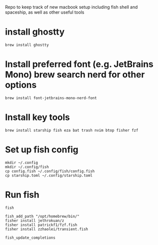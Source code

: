 Repo to keep track of new macbook setup including fish shell and spaceship, as well as other useful tools

# install ghostty
`brew install ghostty`

# Install preferred font (e.g. JetBrains Mono) brew search nerd for other options
`brew install font-jetbrains-mono-nerd-font`

# Install key tools
`brew install starship fish eza bat trash nvim btop fisher fzf`

# Set up fish config
```
mkdir ~/.config
mkdir ~/.config/fish
cp config.fish ~/.config/fish/config.fish
cp starship.toml ~/.config/starship.toml
```

# Run fish
`fish`

```
fish_add_path "/opt/homebrew/bin/"
fisher install jethrokuan/z
fisher install patrickf1/fzf.fish
fisher install zzhaolei/transient.fish

fish_update_completions
```

